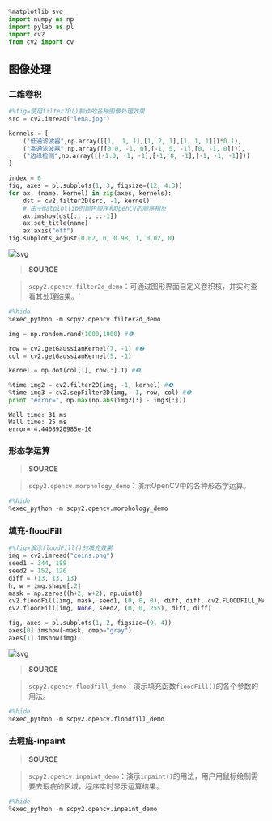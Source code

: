 

```python
%matplotlib_svg
import numpy as np
import pylab as pl
import cv2
from cv2 import cv
```

## 图像处理

### 二维卷积


```python
#%fig=使用filter2D()制作的各种图像处理效果
src = cv2.imread("lena.jpg")

kernels = [ 
    ("低通滤波器",np.array([[1,  1, 1],[1, 2, 1],[1, 1, 1]])*0.1),
    ("高通滤波器",np.array([[0.0, -1, 0],[-1, 5, -1],[0, -1, 0]])),
    ("边缘检测",np.array([[-1.0, -1, -1],[-1, 8, -1],[-1, -1, -1]]))
]

index = 0
fig, axes = pl.subplots(1, 3, figsize=(12, 4.3))
for ax, (name, kernel) in zip(axes, kernels):
    dst = cv2.filter2D(src, -1, kernel)
    # 由于matplotlib的颜色顺序和OpenCV的顺序相反
    ax.imshow(dst[:, :, ::-1])
    ax.set_title(name)
    ax.axis("off")
fig.subplots_adjust(0.02, 0, 0.98, 1, 0.02, 0)
```


![svg](opencv-200-imgprocess_files/opencv-200-imgprocess_3_0.svg)


> **SOURCE**

> `scpy2.opencv.filter2d_demo`：可通过图形界面自定义卷积核，并实时查看其处理结果。`


```python
#%hide
%exec_python -m scpy2.opencv.filter2d_demo
```


```python
img = np.random.rand(1000,1000) #❶

row = cv2.getGaussianKernel(7, -1) #❷
col = cv2.getGaussianKernel(5, -1)

kernel = np.dot(col[:], row[:].T) #❸

%time img2 = cv2.filter2D(img, -1, kernel) #❹
%time img3 = cv2.sepFilter2D(img, -1, row, col) #❺
print "error=", np.max(np.abs(img2[:] - img3[:]))
```

    Wall time: 31 ms
    Wall time: 25 ms
    error= 4.4408920985e-16


### 形态学运算

> **SOURCE**

> `scpy2.opencv.morphology_demo`：演示OpenCV中的各种形态学运算。


```python
#%hide
%exec_python -m scpy2.opencv.morphology_demo
```

### 填充-floodFill


```python
#%fig=演示floodFill()的填充效果
img = cv2.imread("coins.png")
seed1 = 344, 188
seed2 = 152, 126
diff = (13, 13, 13)
h, w = img.shape[:2]
mask = np.zeros((h+2, w+2), np.uint8)
cv2.floodFill(img, mask, seed1, (0, 0, 0), diff, diff, cv2.FLOODFILL_MASK_ONLY)
cv2.floodFill(img, None, seed2, (0, 0, 255), diff, diff)

fig, axes = pl.subplots(1, 2, figsize=(9, 4))
axes[0].imshow(~mask, cmap="gray")
axes[1].imshow(img);
```


![svg](opencv-200-imgprocess_files/opencv-200-imgprocess_11_0.svg)


> **SOURCE**

> `scpy2.opencv.floodfill_demo`：演示填充函数`floodFill()`的各个参数的用法。


```python
#%hide
%exec_python -m scpy2.opencv.floodfill_demo
```

### 去瑕疵-inpaint

> **SOURCE**

> `scpy2.opencv.inpaint_demo`：演示`inpaint()`的用法，用户用鼠标绘制需要去瑕疵的区域，程序实时显示运算结果。


```python
#%hide
%exec_python -m scpy2.opencv.inpaint_demo
```
